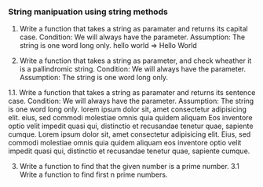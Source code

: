 ### String manipuation using string methods
1. Write a function that takes a string as paramater and returns its capital case.
Condition: We will always have the parameter.
Assumption: The string is one word long only.
hello world => Hello World

2. Write a function that takes a string as parameter, and check wheather it is a pallindromic string.
Condition: We will always have the parameter.
Assumption: The string is one word long only.

1.1. Write a function that takes a string as paramater and returns its sentence case.
Condition: We will always have the parameter.
Assumption: The string is one word long only.
lorem ipsum dolor sit, amet consectetur adipisicing elit. eius, sed commodi molestiae omnis quia quidem aliquam Eos inventore optio velit impedit quasi qui, distinctio et recusandae tenetur quae, sapiente cumque. Lorem ipsum dolor sit, amet consectetur adipisicing elit. Eius, sed commodi molestiae omnis quia quidem aliquam eos inventore optio velit impedit quasi qui, distinctio et recusandae tenetur quae, sapiente cumque.


3. Write a function to find that the given number is a prime number.
3.1 Write a function to find first n prime numbers.
